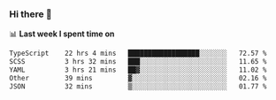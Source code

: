 ### Hi there 👋

<!--
**DBvc/DBvc** is a ✨ _special_ ✨ repository because its `README.md` (this file) appears on your GitHub profile.

Here are some ideas to get you started:

- 🔭 I’m currently working on ...
- 🌱 I’m currently learning ...
- 👯 I’m looking to collaborate on ...
- 🤔 I’m looking for help with ...
- 💬 Ask me about ...
- 📫 How to reach me: ...
- 😄 Pronouns: ...
- ⚡ Fun fact: ...
-->

📊 **Last week I spent time on**
<!--START_SECTION:waka-->

```txt
TypeScript    22 hrs 4 mins   ██████████████████░░░░░░░   72.57 %
SCSS          3 hrs 32 mins   ███░░░░░░░░░░░░░░░░░░░░░░   11.65 %
YAML          3 hrs 21 mins   ██▓░░░░░░░░░░░░░░░░░░░░░░   11.02 %
Other         39 mins         ▓░░░░░░░░░░░░░░░░░░░░░░░░   02.16 %
JSON          32 mins         ▒░░░░░░░░░░░░░░░░░░░░░░░░   01.77 %
```

<!--END_SECTION:waka-->

